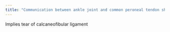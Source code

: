 ```yaml
---
title: "Communication between ankle joint and common peroneal tendon sheath"
---
```

Implies tear of calcaneofibular ligament

